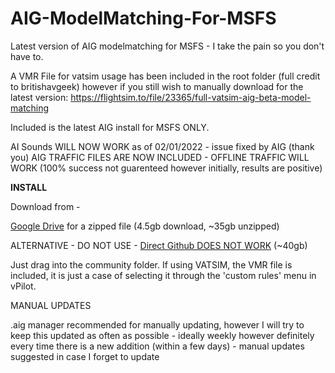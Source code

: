 # AIG-ModelMatching-For-MSFS
Latest version of AIG modelmatching for MSFS -  I take the pain so you don't have to.

A VMR File for vatsim usage has been included in the root folder (full credit to britishavgeek) however if you still wish to manually download for the latest version: https://flightsim.to/file/23365/full-vatsim-aig-beta-model-matching

Included is the latest AIG install for MSFS ONLY.

AI Sounds WILL NOW WORK as of 02/01/2022 - issue fixed by AIG (thank you)
AIG TRAFFIC FILES ARE NOW INCLUDED - OFFLINE TRAFFIC WILL WORK (100% success not guarenteed however initially, results are positive)

<b>INSTALL</b>

Download from - 

[Google Drive](https://drive.google.com/file/d/18-GmM1rVRoMd0ZMmIwX9lNNrikWdbLnV/view?usp=sharing) for a zipped file (4.5gb download, ~35gb unzipped)

ALTERNATIVE - DO NOT USE - [Direct Github DOES NOT WORK]() (~40gb)

Just drag into the community folder. If using VATSIM, the VMR file is included, it is just a case of selecting it through the 'custom rules' menu in vPilot.


MANUAL UPDATES

.aig manager recommended for manually updating, however I will try to keep this updated as often as possible - ideally weekly however definitely every time there is a new addition (within a few days) - manual updates suggested in case I forget to update


